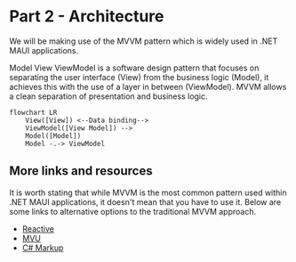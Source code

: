 # Part 2 - Architecture

We will be making use of the MVVM pattern which is widely used in .NET MAUI applications.

Model View ViewModel is a software design pattern that focuses on separating the user interface (View) from the business logic (Model), it achieves this with the use of a layer in between (ViewModel). MVVM allows a clean separation of presentation and business logic.

```mermaid
flowchart LR
    View([View]) <--Data binding-->
    ViewModel([View Model]) -->
    Model([Model])
    Model -.-> ViewModel
```



## More links and resources

It is worth stating that while MVVM is the most common pattern used within .NET MAUI applications, it doesn't mean that you have to use it. Below are some links to alternative options to the traditional MVVM approach.

* [Reactive](https://www.reactiveui.net)
* [MVU](https://github.com/adospace/reactorui-maui)
* [C# Markup](https://github.com/CommunityToolkit/Maui.Markup)